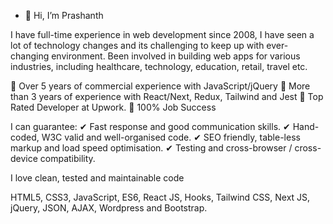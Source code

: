 - 👋 Hi, I’m Prashanth

I have full-time experience in web development since 2008, I have seen a lot of technology changes and its challenging to keep up with ever-changing environment.
Been involved in building web apps for various industries, including healthcare, technology, education, retail, travel etc.

🔸 Over 5 years of commercial experience with JavaScript/jQuery
🔸 More than 3 years of experience with React/Next, Redux, Tailwind and Jest
🔸 Top Rated Developer at Upwork.
🔸 100% Job Success

I can guarantee:
✔ Fast response and good communication skills.
✔ Hand-coded, W3C valid and well-organised code.
✔ SEO friendly, table-less markup and load speed optimisation.
✔ Testing and cross-browser / cross-device compatibility.

I love clean, tested and maintainable code

HTML5, CSS3, JavaScript, ES6, React JS, Hooks, Tailwind CSS, Next JS, jQuery, JSON, AJAX, Wordpress and Bootstrap. 
